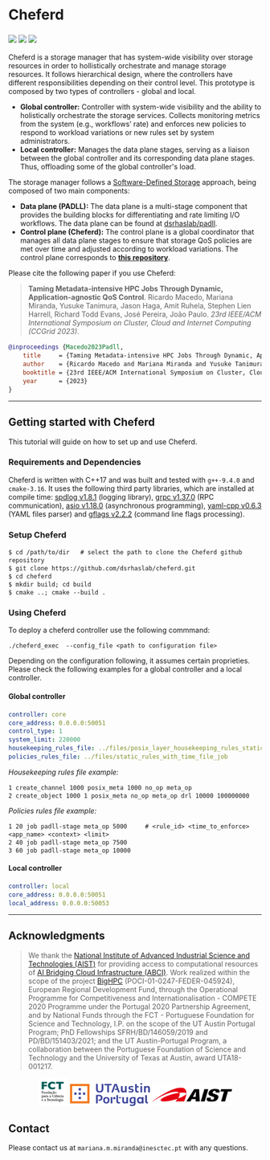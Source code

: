 # Cheferd

<h3 align="left">
  <!-- logo as of current commit -->
  <img src="https://img.shields.io/badge/C++-17-yellow.svg?style=flat&logo=c%2B%2B" />
  <img src="https://img.shields.io/badge/status-research%20prototype-green.svg" />
  <a href="https://opensource.org/licenses/BSD-3-Clause">
    <img src="https://img.shields.io/badge/license-BSD--3-blue.svg" />
  </a>
</h3>

Cheferd is a storage manager that has system-wide visibility over storage resources in order to hollistically orchestrate and manage storage resources.
It follows hierarchical design, where the controllers have different responsibilities depending on their control level. This prototype is composed by two types of controllers - global and local.

* <b>Global controller:</b> Controller with system-wide visibility and the ability to holistically orchestrate the storage services. Collects monitoring metrics from the system (e.g., workflows’ rate) and enforces new policies to respond to workload variations or new rules set by system administrators.
* <b>Local controller:</b> Manages the data plane stages, serving as a liaison between the global controller and its corresponding data plane stages. Thus, offloading some of the global controller's load. 


The storage manager follows a [Software-Defined Storage](https://dl.acm.org/doi/10.1145/3385896?cid=99659535288) approach, being composed of two main components:
* <b>Data plane (PADLL):</b> The data plane is a multi-stage component that provides the building blocks for differentiating and rate limiting I/O workflows. The data plane can be found at [dsrhaslab/padll](https://github.com/dsrhaslab/padll).
* <b>Control plane (Cheferd):</b> The control plane is a global coordinator that manages all data plane stages to ensure that storage QoS policies are met over time and adjusted according to workload variations. The control plane corresponds to [**this repository**](https://github.com/dsrhaslab/cheferd).

Please cite the following paper if you use Cheferd:

>**Taming Metadata-intensive HPC Jobs Through Dynamic, Application-agnostic QoS Control**.
Ricardo Macedo, Mariana Miranda, Yusuke Tanimura, Jason Haga, Amit Ruhela, Stephen Lien Harrell, Richard Todd Evans, José Pereira, João Paulo.
*23rd IEEE/ACM International Symposium on Cluster, Cloud and Internet Computing (CCGrid 2023)*.

```bibtex
@inproceedings {Macedo2023Padll,
    title     = {Taming Metadata-intensive HPC Jobs Through Dynamic, Application-agnostic QoS Control},
    author    = {Ricardo Macedo and Mariana Miranda and Yusuke Tanimura and Jason Haga and Amit Ruhela and Stephen Lien Harrell and Richard Todd Evans and Jos{\'e} Pereira and Jo{\~a}o Paulo},
    booktitle = {23rd IEEE/ACM International Symposium on Cluster, Cloud and Internet Computing},
    year      = {2023}
}
```

***

## Getting started with Cheferd
 
This tutorial will guide on how to set up and use Cheferd.

### Requirements and Dependencies
Cheferd is written with C++17 and was built and tested with `g++-9.4.0` and `cmake-3.16`.
It uses the following third party libraries, which are installed at compile time: [spdlog v1.8.1](https://github.com/gabime/spdlog) (logging library), [grpc v1.37.0](https://github.com/grpc/grpc) (RPC communication), [asio v1.18.0](https://github.com/chriskohlhoff/asio) (asynchronous programming), [yaml-cpp v0.6.3](https://github.com/jbeder/yaml-cpp) (YAML files parser) and [gflags v2.2.2](https://github.com/gflags/gflags) (command line flags processing).

### Setup Cheferd

```shell
$ cd /path/to/dir   # select the path to clone the Cheferd github repository
$ git clone https://github.com/dsrhaslab/cheferd.git
$ cd cheferd
$ mkdir build; cd build
$ cmake ..; cmake --build .
```

### Using Cheferd 

To deploy a cheferd controller use the following commmand:

```shell
./cheferd_exec  --config_file <path to configuration file>
```
Depending on the configuration following, it assumes certain proprieties. 
Please check the following examples for a global controller and a local controller.

#### Global controller
```yaml
controller: core                                                            # Type of controller (core or local)
core_address: 0.0.0.0:50051                                                 # Global controller address
control_type: 1                                                             # Type of control (1-STATIC, 2-DYNAMIC_VANILLA, 3-DYNAMIC_LEFTOVER)
system_limit: 220000                                                        # Setup a storage system limit 
housekeeping_rules_file: ../files/posix_layer_housekeeping_rules_static_op  # Path to housekeeping rules to be implemented
policies_rules_file: ../files/static_rules_with_time_file_job               # Path to policies rules file to be enforced
```

*Housekeeping rules file example:*
```shell
1 create_channel 1000 posix_meta 1000 no_op meta_op
2 create_object 1000 1 posix_meta no_op meta_op drl 10000 100000000
```

*Policies rules file example:*
```shell
1 20 job padll-stage meta_op 5000     # <rule_id> <time_to_enforce> <app_name> <context> <limit>
2 40 job padll-stage meta_op 7500                   
3 60 job padll-stage meta_op 10000
```

#### Local controller
```yaml
controller: local                                                           # Type of controller (core or local)
core_address: 0.0.0.0:50051                                                 # Global controller address
local_address: 0.0.0.0:50053                                                # Local controller address
```



***

## Acknowledgments
>We thank the [National Institute of Advanced Industrial Science and Technologies (AIST)](https://www.aist.go.jp/index_en.html)
for providing access to computational resources of [AI Bridging Cloud Infrastructure (ABCI)](https://abci.ai/).
>Work realized within the scope of the project [BigHPC](https://bighpc.wavecom.pt)
(POCI-01-0247-FEDER-045924), European Regional Development Fund, through the Operational Programme for Competitiveness and 
Internationalisation - COMPETE 2020 Programme under the Portugal 2020 Partnership Agreement, and by National Funds through the 
FCT - Portuguese Foundation for Science and Technology, I.P. on the scope of the UT Austin Portugal Program; PhD Fellowships 
SFRH/BD/146059/2019 and PD/BD/151403/2021; and the UT Austin-Portugal Program, a collaboration between the Portuguese Foundation 
of Science and Technology and the University of Texas at Austin, award UTA18-001217.

<p align="center">
    <img src=".media/main_page/fct-logo.png" width="60">
    <img src=".media/main_page/utaustin-portugal-logo.png" width="160">
    <img src=".media/main_page/aist-logo.gif" width="160">
</p>


## Contact
Please contact us at `mariana.m.miranda@inesctec.pt` with any questions.

